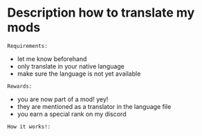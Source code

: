 # Description how to translate my mods

`Requirements:`
- let me know beforehand
- only translate in your native language
- make sure the language is not yet available

`Rewards:`
- you are now part of a mod! yey!
- they are mentioned as a translator in the language file
- you earn a special rank on my discord


`How it works!:`


